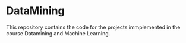 # DataMining
This repository contains the code for the projects immplemented in the  course Datamining and Machine Learning. 
